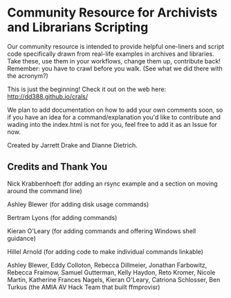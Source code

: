 # Community Resource for Archivists and Librarians Scripting

 Our community resource is intended to provide helpful one-liners and script code specifically drawn from real-life examples in archives and libraries. Take these, use them in your workflows, change them up, contribute back! Remember: you have to crawl before you walk. (See what we did there with the acronym?)
 
 This is just the beginning! Check it out on the web here: http://dd388.github.io/crals/
 
 We plan to add documentation on how to add your own comments soon, so if you have an idea for a command/explanation you'd like to contribute and wading into the index.html is not for you, feel free to add it as an Issue for now.
 
Created by Jarrett Drake and Dianne Dietrich.

## Credits and Thank You
Nick Krabbenhoeft (for adding an rsync example and a section on moving around the command line)

Ashley Blewer (for adding disk usage commands)

Bertram Lyons (for adding commands)

Kieran O'Leary (for adding commands and offering Windows shell guidance)

Hillel Arnold (for adding code to make individual commands linkable)

Ashley Blewer, Eddy Colloton, Rebecca Dillmeier, Jonathan Farbowitz, Rebecca Fraimow, Samuel Gutterman, Kelly Haydon, Reto Kromer, Nicole Martin, Katherine Frances Nagels, Kieran O'Leary, Catriona Schlosser, Ben Turkus (the AMIA AV Hack Team that built ffmprovisr)
